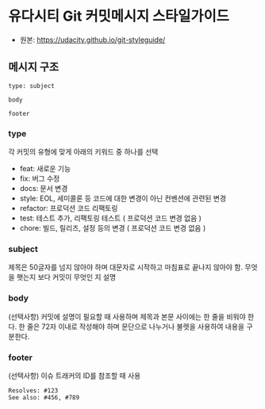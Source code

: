 # 유다시티 Git 커밋메시지 스타일가이드
 - 원본: https://udacity.github.io/git-styleguide/

## 메시지 구조
```
type: subject

body

footer

```

### type
각 커밋의 유형에 맞게 아래의 키워드 중 하나를 선택
 - feat: 새로운 기능
 - fix: 버그 수정
 - docs: 문서 변경
 - style: EOL, 세미콜론 등 코드에 대한 변경이 아닌 컨벤션에 관련된 변경
 - refactor: 프로덕션 코드 리팩토링
 - test: 테스트 추가, 리팩토링 테스트 ( 프로덕션 코드 변경 없음 )
 - chore: 빌드, 릴리즈, 설정 등의 변경 ( 프로덕션 코드 변경 없음 )

 ### subject
 제목은 50글자를 넘지 않아야 하며 대문자로 시작하고 마침표로 끝나지 않아야 함.
 무엇을 햇는지 보다 커밋이 무엇인 지 설명

 ### body
 (선택사항) 커밋에 설명이 필요할 때 사용하며 제목과 본문 사이에는 한 줄을 비워야 한다.
  한 줄은 72자 이내로 작성해야 하며 문단으로 나누거나 불렛을 사용하여 내용을 구분한다.

### footer
(선택사항) 이슈 트래커의 ID를 참조할 때 사용

```
Resolves: #123
See also: #456, #789
```